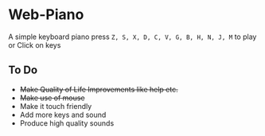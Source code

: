 # Web-Piano

A simple keyboard piano
press `Z, S, X, D, C, V, G, B, H, N, J, M` to play or Click on keys

## To Do

- ~~Make Quality of Life Improvements like help etc.~~
- ~~Make use of mouse~~
- Make it touch friendly
- Add more keys and sound
- Produce high quality sounds
